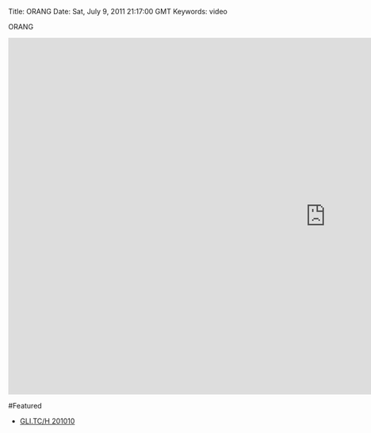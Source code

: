 Title: ORANG
Date: Sat, July 9, 2011 21:17:00 GMT
Keywords: video

ORANG

<iframe src="http://player.vimeo.com/video/26215672?byline=0&amp;portrait=0&amp;color=ffffff" width="1280" height="721" frameborder="0" webkitAllowFullScreen mozallowfullscreen allowFullScreen></iframe>

#Featured

- [GLI.TC/H 201010](http://gli.tc/h)